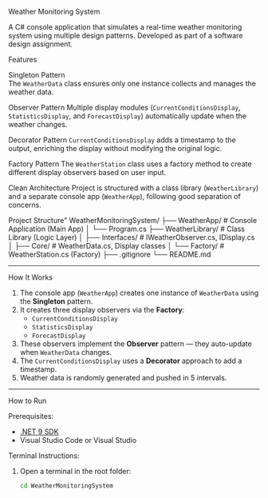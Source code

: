  Weather Monitoring System

A C# console application that simulates a real-time weather monitoring system using multiple design patterns. Developed as part of a software design assignment.

 Features

Singleton Pattern  
  The `WeatherData` class ensures only one instance collects and manages the weather data.

Observer Pattern
  Multiple display modules (`CurrentConditionsDisplay`, `StatisticsDisplay`, and `ForecastDisplay`) automatically update when the weather changes.

Decorator Pattern
  `CurrentConditionsDisplay` adds a timestamp to the output, enriching the display without modifying the original logic.

Factory Pattern
  The `WeatherStation` class uses a factory method to create different display observers based on user input.

Clean Architecture
  Project is structured with a class library (`WeatherLibrary`) and a separate console app (`WeatherApp`), following good separation of concerns.

 Project Structure"
 WeatherMonitoringSystem/
├── WeatherApp/ # Console Application (Main App)
│ └── Program.cs
├── WeatherLibrary/ # Class Library (Logic Layer)
│ ├── Interfaces/ # IWeatherObserver.cs, IDisplay.cs
│ ├── Core/ # WeatherData.cs, Display classes
│ └── Factory/ # WeatherStation.cs (Factory)
├── .gitignore
└── README.md

---

 How It Works

1. The console app (`WeatherApp`) creates one instance of `WeatherData` using the **Singleton** pattern.
2. It creates three display observers via the **Factory**:
   - `CurrentConditionsDisplay`
   - `StatisticsDisplay`
   - `ForecastDisplay`
3. These observers implement the **Observer** pattern — they auto-update when `WeatherData` changes.
4. The `CurrentConditionsDisplay` uses a **Decorator** approach to add a timestamp.
5. Weather data is randomly generated and pushed in 5 intervals.

---

 How to Run

 Prerequisites:
- [.NET 9 SDK](https://dotnet.microsoft.com/download)
- Visual Studio Code or Visual Studio

 Terminal Instructions:
1. Open a terminal in the root folder:
   ```bash
   cd WeatherMonitoringSystem



